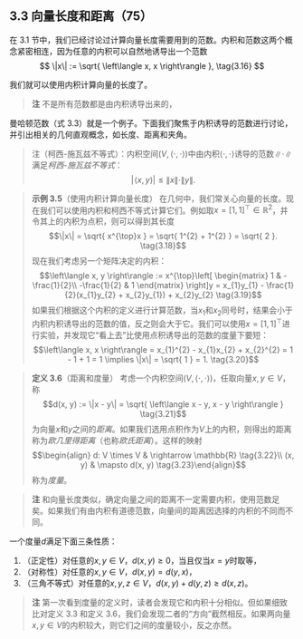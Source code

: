 ## 3.3 向量长度和距离（75）


在 3.1 节中，我们已经讨论过计算向量长度需要用到的范数。内积和范数这两个概念紧密相连，因为任意的内积可以自然地诱导出一个范数
$$
\|x\| := \sqrt{ \left\langle x, x \right\rangle  }, \tag{3.16}
$$

我们就可以使用内积计算向量的长度了。


> **注**
> 不是所有范数都是由内积诱导出来的，

曼哈顿范数（式 3.3）就是一个例子。下面我们聚焦于内积诱导的范数进行讨论，并引出相关的几何直观概念，如长度、距离和夹角。

> 注（柯西-施瓦兹不等式）：内积空间$(V, \left\langle \cdot, \cdot \right\rangle)$中由内积$\left\langle \cdot, \cdot \right\rangle$诱导的范数$\|\cdot\|$满足*柯西-施瓦兹不等式*：$$|\!\left\langle{x, y}\right\rangle | \leqslant \|x\| \cdot\|y\|. \tag{3.17}$$


> **示例 3.5**（使用内积计算向量长度）
> 在几何中，我们常关心向量的长度。现在我们可以使用内积和柯西不等式计算它们。例如取$x = [1, 1]^{\top}\in \mathbb{R}^{2}$，并令其上的内积为点积，则可以得到其长度
> $$\|x\| = \sqrt{ x^{\top}x } = \sqrt{ 1^{2} + 1^{2} } = \sqrt{ 2 }. \tag{3.18}$$
> 现在我们考虑另一个矩阵决定的内积：
> $$\left\langle x, y \right\rangle := x^{\top}\left[ \begin{matrix} 1 & -\frac{1}{2}\\ -\frac{1}{2} & 1 \end{matrix} \right]y = x_{1}y_{1} - \frac{1}{2}(x_{1}y_{2} + x_{2}y_{1}) + x_{2}y_{2} \tag{3.19}$$
> 如果我们根据这个内积的定义进行计算范数，当$x_{1}$和$x_{2}$同号时，结果会小于内积内积诱导出的范数的值，反之则会大于它。我们可以使用$x = [1, 1]^{\top}$进行实验，并发现它“看上去”比使用点积诱导出的范数的度量下要短：
> $$\left\langle x, x \right\rangle = x_{1}^{2} - x_{1}x_{2} + x_{2}^{2} = 1 - 1 + 1 = 1 \implies \|x\| = \sqrt{ 1 } = 1. \tag{3.20}$$


> **定义 3.6**（距离和度量）
> 考虑一个内积空间$(V, \left\langle \cdot, \cdot \right\rangle)$，任取向量$x, y \in V$，称
> $$d(x, y) := \|x - y\| = \sqrt{ \left\langle x - y, x - y \right\rangle  } \tag{3.21}$$
> 为向量$x$和$y$之间的*距离*。如果我们选用点积作为$V$上的内积，则得出的距离称为*欧几里得距离*（也称*欧氏距离*）。这样的映射
> $$\begin{align} d: V \times V & \rightarrow \mathbb{R} \tag{3.22}\\ (x, y) & \mapsto d(x, y) \tag{3.23}\end{align}$$
> 称为*度量*。


> **注**
> 和向量长度类似，确定向量之间的距离不一定需要内积，使用范数足矣。如果我们有由内积有道德范数，向量间的距离因选择的内积的不同而不同。


一个度量$d$满足下面三条性质：
1. （正定性）对任意的$x, y \in V$，$d(x, y) \geqslant 0$，当且仅当$x=y$时取等，
2. （对称性）对任意的$x, y \in V$，$d(x, y) = d(y, x)$，
3. （三角不等式）对任意的$x, y, z \in V$，$d(x, y) + d(y, z) \geqslant d(x, z)$。

> **注**
> 第一次看到度量的定义时，读者会发现它和内积十分相似。但如果细致比对定义 3.3 和定义 3.6，我们会发现二者的“方向”截然相反。如果两向量$x, y \in V$的内积较大，则它们之间的度量较小，反之亦然。

